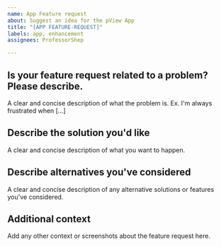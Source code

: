 ```yaml
---
name: App Feature request
about: Suggest an idea for the pView App
title: "[APP FEATURE-REQUEST]"
labels: app, enhancement
assignees: ProfessorShep

---
```


## Is your feature request related to a problem? Please describe.

A clear and concise description of what the problem is. Ex. I'm always frustrated when [...]


## Describe the solution you'd like

A clear and concise description of what you want to happen.


## Describe alternatives you've considered

A clear and concise description of any alternative solutions or features you've considered.


## Additional context

Add any other context or screenshots about the feature request here.
